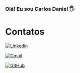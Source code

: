 ### Olá! Eu sou Carlos Daniel 🖐️
#
# Contatos

[![Linkedin](https://img.shields.io/badge/LinkedIn-0077B5?style=for-the-badge&logo=linkedin&logoColor=white)](https://www.linkedin.com/in/carlos-daniel-alves-dias-27a313112/)

[![Gmail](https://img.shields.io/badge/Gmail-D14836?style=for-the-badge&logo=gmail&logoColor=white)](carlosdaniel.prog@gmail.com)

[![GitHub](https://img.shields.io/badge/GitHub-100000?style=for-the-badge&logo=github&logoColor=white)](https://github.com/CarlosHxH)
